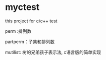 # myctest

this project for c/c++ test

perm :排列数

partperm：子集和排列数

mutilist: 树的兄弟孩子表示法, c语言版的简单实现

